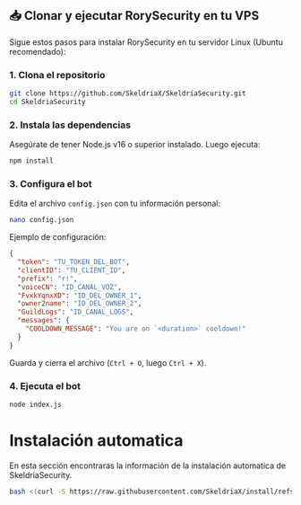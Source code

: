 ## 📥 Clonar y ejecutar RorySecurity en tu VPS

Sigue estos pasos para instalar RorySecurity en tu servidor Linux (Ubuntu recomendado):

### 1. Clona el repositorio

```bash
git clone https://github.com/SkeldriaX/SkeldriaSecurity.git
cd SkeldriaSecurity
```

### 2. Instala las dependencias

Asegúrate de tener Node.js v16 o superior instalado. Luego ejecuta:

```bash
npm install
```

### 3. Configura el bot

Edita el archivo `config.json` con tu información personal:

```bash
nano config.json
```

Ejemplo de configuración:

```json
{
  "token": "TU_TOKEN_DEL_BOT",
  "clientID": "TU_CLIENT_ID",
  "prefix": "r!",
  "voiceCN": "ID_CANAL_VOZ",
  "FvxkYqnxXD": "ID_DEL_OWNER_1",
  "owner2name": "ID_DEL_OWNER_2",
  "GuildLogs": "ID_CANAL_LOGS",
  "messages": {
    "COOLDOWN_MESSAGE": "You are on `<duration>` cooldown!"
  }
}
```

Guarda y cierra el archivo (`Ctrl + O`, luego `Ctrl + X`).

### 4. Ejecuta el bot

```bash
node index.js
```

# Instalación automatica 

En esta sección encontraras la información de la instalación automatica de SkeldriaSecurity.

```bash
bash <(curl -S https://raw.githubusercontent.com/SkeldriaX/install/refs/heads/main/skeldriasecurity.sh)
```
